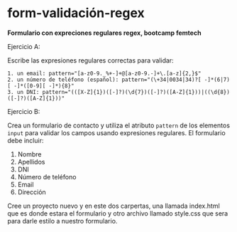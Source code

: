 # form-validación-regex
**Formulario con expreciones regulares regex, bootcamp femtech**

Ejercicio A:

 Escribe las expresiones regulares correctas para validar:

    1. un email: pattern="[a-z0-9._%+-]+@[a-z0-9.-]+\.[a-z]{2,}$"
    2. un número de teléfono (español): pattern="(\+34|0034|34)?[ -]*(6|7)[ -]*([0-9][ -]*){8}"
    3. un DNI: pattern="(([X-Z]{1})([-]?)(\d{7})([-]?)([A-Z]{1}))|((\d{8})([-]?)([A-Z]{1}))"

Ejercicio B:

 Crea un formulario de contacto y utiliza el atributo `pattern` de los elementos `input` para validar los campos usando expresiones regulares. 
  El formulario debe incluir:

  1. Nombre 
  2. Apellidos
  3. DNI
  4. Número de teléfono
  5. Email 
  6. Dirección

Cree un proyecto nuevo y en este dos carpertas, una llamada index.html que es donde 
estara el formulario y otro archivo llamado style.css que sera para darle estilo a nuestro formulario. 